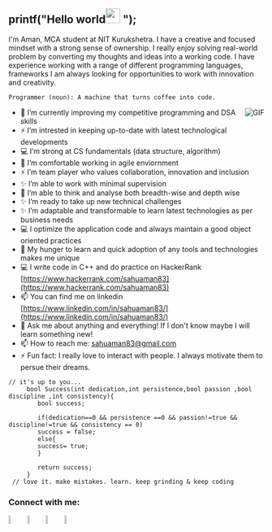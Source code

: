 ## printf("Hello world<img src="https://github.com/TheDudeThatCode/TheDudeThatCode/blob/master/Assets/Hi.gif" width="29px"> "); 

 


I'm Aman, MCA student at NIT Kurukshetra. I have a creative and focused mindset with a strong sense of ownership. I really enjoy solving real-world problem by converting my thoughts and ideas into a working code. I have experience working with a range of different programming languages, frameworks  I am always looking for opportunities to work with innovation and creativity.

```
Programmer (noun): A machine that turns coffee into code.
```

<img align="right" alt="GIF" src="https://media.giphy.com/media/836HiJc7pgzy8iNXCn/giphy.gif" />



- 🌱 I’m currently improving my competitive programming and DSA skills
- ⚡ I’m intrested in keeping up-to-date with latest technological developments
- :computer: I’m strong at CS fundamentals (data structure, algorithm)
- 🌱 I’m comfortable working in agile enviornment
- ⚡ I’m team player who values collaboration, innovation and inclusion
- ✨ I’m able to work with minimal supervision
- 🤔 I’m able to think and analyse both breadth-wise and depth wise
- ✨ I’m ready to take up new technical challenges
- ✨ I’m adaptable and transformable to learn latest technologies as per business needs
- :computer: I optimize the application code and always maintain a good object oriented practices
- 🌱 My hunger to learn and quick adoption of any tools and technologies makes me unique
- :computer: I write code in C++ and do practice on HackerRank [https://www.hackerrank.com/sahuaman83](https://www.hackerrank.com/sahuaman83)
- 📫 You can find me on linkedin [https://www.linkedin.com/in/sahuaman83/](https://www.linkedin.com/in/sahuaman83/)
- 💬 Ask me about anything and everything! If I don't know maybe I will learn something new!
- 📫 How to reach me: sahuaman83@gmail.com
- ⚡ Fun fact: I really love to interact with people. I always motivate them to persue their dreams.

```
// it's up to you...
     bool Success(int dedication,int persistence,bool passion ,bool discipline ,int consistency){
		bool success;
		 
		if(dedication==0 && persistence ==0 && passion!=true && discipline!=true && consistency == 0)
		success = false;
		else{
		success= true;
		}
		
		return success;
     }
 // love it. make mistakes. learn. keep grinding & keep coding    
```
### Connect with me:

[<img src="https://img.icons8.com/color/48/000000/linkedin.png" width="6.5%"/>](https://www.linkedin.com/in/sahuaman83/) [<img src="https://upload.wikimedia.org/wikipedia/commons/4/40/HackerRank_Icon-1000px.png" width="6.5%"/>](https://www.hackerrank.com/sahuaman83) [<img src="https://img.icons8.com/fluent/48/000000/google-plus.png" width="6.5%"/>](sahuaman83@gmail.com) [<img src="https://img.icons8.com/fluent/48/000000/github.png" width="6.5%" alt="Github">](https://github.com/sahuaman83/)
